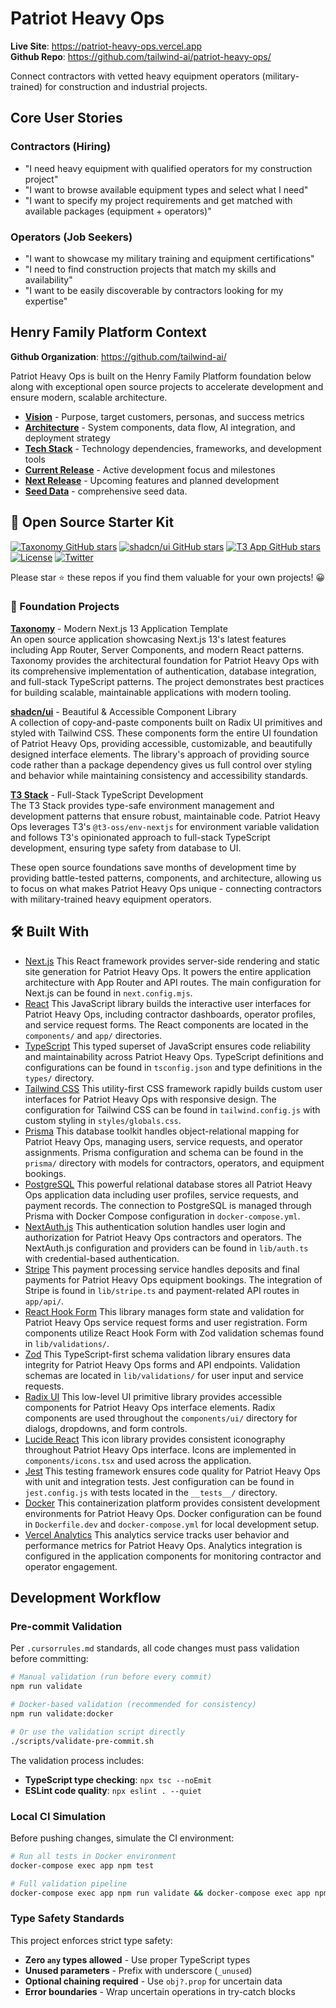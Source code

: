 # Patriot Heavy Ops

**Live Site**: https://patriot-heavy-ops.vercel.app  
**Github Repo**: https://github.com/tailwind-ai/patriot-heavy-ops/

Connect contractors with vetted heavy equipment operators (military-trained) for construction and industrial projects.

## Core User Stories

### Contractors (Hiring)

- "I need heavy equipment with qualified operators for my construction project"
- "I want to browse available equipment types and select what I need"
- "I want to specify my project requirements and get matched with available packages (equipment + operators)"

### Operators (Job Seekers)

- "I want to showcase my military training and equipment certifications"
- "I need to find construction projects that match my skills and availability"
- "I want to be easily discoverable by contractors looking for my expertise"

## Henry Family Platform Context

**Github Organization**: https://github.com/tailwind-ai/

Patriot Heavy Ops is built on the Henry Family Platform foundation below along with exceptional open source projects to accelerate development and ensure modern, scalable architecture.

- **[Vision](docs/context/vision.md)** - Purpose, target customers, personas, and success metrics
- **[Architecture](docs/context/architecture.md)** - System components, data flow, AI integration, and deployment strategy
- **[Tech Stack](docs/context/tech-stack.md)** - Technology dependencies, frameworks, and development tools
- **[Current Release](docs/context/roadmap/current-release.md)** - Active development focus and milestones
- **[Next Release](docs/context/roadmap/next-release.md)** - Upcoming features and planned development
- **[Seed Data](docs/context/seed-data/README.md)** - comprehensive seed data.

## 🚀 Open Source Starter Kit

<p>
    <a href="https://github.com/shadcn-ui/taxonomy/stargazers"><img src="https://img.shields.io/github/stars/shadcn-ui/taxonomy" alt="Taxonomy GitHub stars"></a>
    <a href="https://github.com/shadcn-ui/ui/stargazers"><img src="https://img.shields.io/github/stars/shadcn-ui/ui" alt="shadcn/ui GitHub stars"></a>
    <a href="https://github.com/t3-oss/create-t3-app/stargazers"><img src="https://img.shields.io/github/stars/t3-oss/create-t3-app" alt="T3 App GitHub stars"></a>
    <a href="https://github.com/shadcn-ui/taxonomy/blob/main/LICENSE"><img src="https://img.shields.io/github/license/shadcn-ui/taxonomy" alt="License"></a>
    <a href="https://twitter.com/shadcn"><img src="https://img.shields.io/twitter/follow/shadcn?style=social" alt="Twitter"></a>
</p>

Please star ⭐ these repos if you find them valuable for your own projects! 😀

### 📖 Foundation Projects

**[Taxonomy](https://github.com/shadcn-ui/taxonomy)** - Modern Next.js 13 Application Template  
An open source application showcasing Next.js 13's latest features including App Router, Server Components, and modern React patterns. Taxonomy provides the architectural foundation for Patriot Heavy Ops with its comprehensive implementation of authentication, database integration, and full-stack TypeScript patterns. The project demonstrates best practices for building scalable, maintainable applications with modern tooling.

**[shadcn/ui](https://github.com/shadcn-ui/ui)** - Beautiful & Accessible Component Library  
A collection of copy-and-paste components built on Radix UI primitives and styled with Tailwind CSS. These components form the entire UI foundation of Patriot Heavy Ops, providing accessible, customizable, and beautifully designed interface elements. The library's approach of providing source code rather than a package dependency gives us full control over styling and behavior while maintaining consistency and accessibility standards.

**[T3 Stack](https://github.com/t3-oss/create-t3-app)** - Full-Stack TypeScript Development  
The T3 Stack provides type-safe environment management and development patterns that ensure robust, maintainable code. Patriot Heavy Ops leverages T3's `@t3-oss/env-nextjs` for environment variable validation and follows T3's opinionated approach to full-stack TypeScript development, ensuring type safety from database to UI.

These open source foundations save months of development time by providing battle-tested patterns, components, and architecture, allowing us to focus on what makes Patriot Heavy Ops unique - connecting contractors with military-trained heavy equipment operators.

## 🛠️ Built With

- [Next.js](https://nextjs.org)
  This React framework provides server-side rendering and static site generation for Patriot Heavy Ops. It powers the entire application architecture with App Router and API routes. The main configuration for Next.js can be found in `next.config.mjs`.
- [React](https://reactjs.org)
  This JavaScript library builds the interactive user interfaces for Patriot Heavy Ops, including contractor dashboards, operator profiles, and service request forms. The React components are located in the `components/` and `app/` directories.
- [TypeScript](https://www.typescriptlang.org)
  This typed superset of JavaScript ensures code reliability and maintainability across Patriot Heavy Ops. TypeScript definitions and configurations can be found in `tsconfig.json` and type definitions in the `types/` directory.
- [Tailwind CSS](https://tailwindcss.com)
  This utility-first CSS framework rapidly builds custom user interfaces for Patriot Heavy Ops with responsive design. The configuration for Tailwind CSS can be found in `tailwind.config.js` with custom styling in `styles/globals.css`.
- [Prisma](https://www.prisma.io)
  This database toolkit handles object-relational mapping for Patriot Heavy Ops, managing users, service requests, and operator assignments. Prisma configuration and schema can be found in the `prisma/` directory with models for contractors, operators, and equipment bookings.
- [PostgreSQL](https://www.postgresql.org)
  This powerful relational database stores all Patriot Heavy Ops application data including user profiles, service requests, and payment records. The connection to PostgreSQL is managed through Prisma with Docker Compose configuration in `docker-compose.yml`.
- [NextAuth.js](https://next-auth.js.org)
  This authentication solution handles user login and authorization for Patriot Heavy Ops contractors and operators. The NextAuth.js configuration and providers can be found in `lib/auth.ts` with credential-based authentication.
- [Stripe](https://stripe.com)
  This payment processing service handles deposits and final payments for Patriot Heavy Ops equipment bookings. The integration of Stripe is found in `lib/stripe.ts` and payment-related API routes in `app/api/`.
- [React Hook Form](https://react-hook-form.com)
  This library manages form state and validation for Patriot Heavy Ops service request forms and user registration. Form components utilize React Hook Form with Zod validation schemas found in `lib/validations/`.
- [Zod](https://zod.dev)
  This TypeScript-first schema validation library ensures data integrity for Patriot Heavy Ops forms and API endpoints. Validation schemas are located in `lib/validations/` for user input and service requests.
- [Radix UI](https://www.radix-ui.com)
  This low-level UI primitive library provides accessible components for Patriot Heavy Ops interface elements. Radix components are used throughout the `components/ui/` directory for dialogs, dropdowns, and form controls.
- [Lucide React](https://lucide.dev)
  This icon library provides consistent iconography throughout Patriot Heavy Ops interface. Icons are implemented in `components/icons.tsx` and used across the application.
- [Jest](https://jestjs.io)
  This testing framework ensures code quality for Patriot Heavy Ops with unit and integration tests. Jest configuration can be found in `jest.config.js` with tests located in the `__tests__/` directory.
- [Docker](https://www.docker.com)
  This containerization platform provides consistent development environments for Patriot Heavy Ops. Docker configuration can be found in `Dockerfile.dev` and `docker-compose.yml` for local development setup.
- [Vercel Analytics](https://vercel.com/analytics)
  This analytics service tracks user behavior and performance metrics for Patriot Heavy Ops. Analytics integration is configured in the application components for monitoring contractor and operator engagement.

## Development Workflow

### Pre-commit Validation

Per `.cursorrules.md` standards, all code changes must pass validation before committing:

```bash
# Manual validation (run before every commit)
npm run validate

# Docker-based validation (recommended for consistency)
npm run validate:docker

# Or use the validation script directly
./scripts/validate-pre-commit.sh
```

The validation process includes:
- **TypeScript type checking**: `npx tsc --noEmit`
- **ESLint code quality**: `npx eslint . --quiet`

### Local CI Simulation

Before pushing changes, simulate the CI environment:

```bash
# Run all tests in Docker environment
docker-compose exec app npm test

# Full validation pipeline
docker-compose exec app npm run validate && docker-compose exec app npm test
```

### Type Safety Standards

This project enforces strict type safety:
- **Zero `any` types allowed** - Use proper TypeScript types
- **Unused parameters** - Prefix with underscore (`_unused`)
- **Optional chaining required** - Use `obj?.prop` for uncertain data
- **Error boundaries** - Wrap uncertain operations in try-catch blocks
